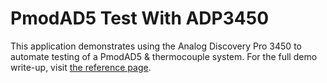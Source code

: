 # PmodAD5 Test With ADP3450 #

This application demonstrates using the Analog Discovery Pro 3450 to automate testing of a PmodAD5 & thermocouple system. For the full demo write-up, visit [the reference page](https://reference.digilentinc.com/reference/instrumentation/analog-discovery-pro-3x50/linux-test-and-measurement-demo).